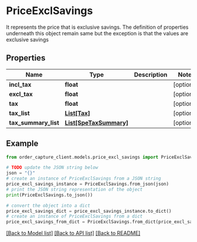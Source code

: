 # PriceExclSavings

It represents the price that is exclusive savings. The definition of properties underneath this object remain same but the exception is that the values are exclusive savings

## Properties

Name | Type | Description | Notes
------------ | ------------- | ------------- | -------------
**incl_tax** | **float** |  | [optional] 
**excl_tax** | **float** |  | [optional] 
**tax** | **float** |  | [optional] 
**tax_list** | [**List[Tax]**](Tax.md) |  | [optional] 
**tax_summary_list** | [**List[SpeTaxSummary]**](SpeTaxSummary.md) |  | [optional] 

## Example

```python
from order_capture_client.models.price_excl_savings import PriceExclSavings

# TODO update the JSON string below
json = "{}"
# create an instance of PriceExclSavings from a JSON string
price_excl_savings_instance = PriceExclSavings.from_json(json)
# print the JSON string representation of the object
print(PriceExclSavings.to_json())

# convert the object into a dict
price_excl_savings_dict = price_excl_savings_instance.to_dict()
# create an instance of PriceExclSavings from a dict
price_excl_savings_from_dict = PriceExclSavings.from_dict(price_excl_savings_dict)
```
[[Back to Model list]](../README.md#documentation-for-models) [[Back to API list]](../README.md#documentation-for-api-endpoints) [[Back to README]](../README.md)


